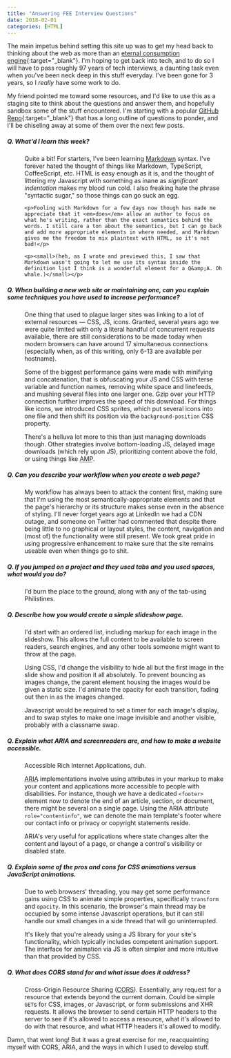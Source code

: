 ```yaml
---
title: "Answering FEE Interview Questions"
date: 2018-02-01
categories: [HTML]
---
```


The main impetus behind setting this site up was to get my head back to thinking about the web as more than an [eternal consumption engine](https://www.youtube.com/watch?v=FkiqaGsSSYw){:target="_blank"}. I'm hoping to get back into tech, and to do so I will have to pass roughly 97 years of tech interviews, a daunting task even when you've been neck deep in this stuff everyday. I've been gone for 3 years, so I _really_ have some work to do.

My friend pointed me toward some resources, and I'd like to use this as a staging site to think about the questions and answer them, and hopefully sandbox some of the stuff encountered. I'm starting with a popular [GitHub Repo](https://github.com/h5bp/Front-end-Developer-Interview-Questions){:target="_blank"} that has a long outline of questions to ponder, and I'll be chiseling away at some of them over the next few posts.

<dl>
  <dt><h5><b>Q.</b> What'd I learn this week?</h5></dt>
  <dd>
    <p>Quite a bit! For starters, I've been learning <a href="https://daringfireball.net/projects/markdown/syntax" target="_blank">Markdown</a> syntax. I've forever hated the thought of things like Markdown, TypeScript, CoffeeScript, etc. HTML is easy enough as it is, and the thought of littering my Javascript with something as inane as <em>significant indentation</em> makes my blood run cold. I also freaking hate the phrase "syntactic sugar," so those things can go suck an egg.</p>

    <p>Fooling with Markdown for a few days now though has made me appreciate that it <em>does</em> allow an author to focus on what he's writing, rather than the exact semantics behind the words. I still care a ton about the semantics, but I can go back and add more appropriate elements in where needed, and Markdown gives me the freedom to mix plaintext with HTML, so it's not bad!</p>

    <p><small>(heh, as I wrote and previewed this, I saw that Markdown wasn't going to let me use its syntax inside the definition list I think is a wonderful element for a Q&amp;A. Oh whale.)</small></p>
  </dd>
  <dt><h5><b>Q.</b> When building a new web site or maintaining one, can you explain some techniques you have used to increase performance?</h5></dt>
  <dd>
  <p>One thing that used to plague larger sites was linking to a lot of external resources &mdash; CSS, JS, icons. Granted, several years ago we were quite limited with only a literal handful of concurrent requests available, there are still considerations to be made today when modern browsers can have around 17 simultaneous connections (especially when, as of this writing, only 6-13 are available per hostname).</p>
  <p>Some of the biggest performance gains were made with minifying and concatenation, that is obfuscating your JS and CSS with terse variable and function names, removing white space and linefeeds, and mushing several files into one larger one. Gzip over your HTTP connection further improves the speed of this download. For things like icons, we introduced CSS sprites, which put several icons into one file and then shift its position via the <code>background-position</code> CSS property. </p>
  <p>There's a helluva lot more to this than just managing downloads though. Other strategies involve bottom-loading JS, delayed image downloads (which rely upon JS), prioritizing content above the fold, or using things like <abbr title="Accelerated Mobile Pages">AMP</abbr>.</p>
  </dd>
  <dt><h5><b>Q.</b> Can you describe your workflow when you create a web page?</h5></dt>
  <dd>
  <p>My workflow has always been to attack the content first, making sure that I'm using the most semantically-appropriate elements and that the page's hierarchy or its structure makes sense even in the absence of styling. I'll never forget years ago at LinkedIn we had a CDN outage, and someone on Twitter had commented that despite there being little to no graphical or layout styles, the content, navigation and (most of) the functionality were still present. We took great pride in using progressive enhancement to make sure that the site remains useable even when things go to shit.</p>
  </dd>
  <dt><h5><b>Q.</b> If you jumped on a project and they used tabs and you used spaces, what would you do?</h5></dt>
  <dd>
  <p>I'd burn the place to the ground, along with any of the tab-using Philistines.</p>
  </dd>
  <dt><h5><b>Q.</b> Describe how you would create a simple slideshow page.</h5></dt>
  <dd>
  <p>I'd start with an ordered list, including markup for each image in the slideshow. This allows the full content to be available to screen readers, search engines, and any other tools someone might want to throw at the page.</p>
  <p>Using CSS, I'd change the visibility to hide all but the first image in the slide show and position it all absolutely. To prevent bouncing as images change, the parent element housing the images would be given a static size. I'd animate the opacity for each transition, fading out then in as the images changed.</p>
  <p>Javascript would be required to set a timer for each image's display, and to swap styles to make one image invisible and another visible, probably with a classname swap.</p>
  </dd>
  <dt><h5><b>Q.</b> Explain what ARIA and screenreaders are, and how to make a website accessible.</h5></dt>
  <dd>
  <p>Accessible Rich Internet Applications, duh.</p>
  <p><abbr title="Accessible Rich Internet Applications">ARIA</abbr> implementations involve using attributes in your markup to make your content and applications more accessible to people with disabilities. For instance, though we have a dedicated <code>&lt;footer&gt;</code> element now to denote the end of an article, section, or document, there might be several on a single page. Using the ARIA attribute <code>role="contentinfo"</code>, we can denote the main template's footer where our contact info or privacy or copyright statements reside.</p>
  <p>ARIA's very useful for applications where state changes alter the content and layout of a page, or change a control's visibility or disabled state.</p>
  </dd>
  <dt><h5><b>Q.</b> Explain some of the pros and cons for CSS animations versus JavaScript animations.</h5></dt>
  <dd>
  <p>Due to web browsers' threading, you may get some performance gains using CSS to animate simple properties, specifically <code>transform</code> and <code>opacity</code>. In this scenario, the browser's main thread may be occupied by some intense Javascript operations, but it can still handle our small changes in a side thread that will go uninterrupted.</p>
  <p>It's likely that you're already using a JS library for your site's functionality, which typically includes competent animation support. The interface for animation via JS is often simpler and more intuitive than that provided by CSS.</p>
  </dd>
  <dt><h5><b>Q.</b> What does CORS stand for and what issue does it address?</h5></dt>
  <dd>
  <p>Cross-Origin Resource Sharing (<abbr title="Cross-Origin Resource Sharing">CORS</abbr>). Essentially, any request for a resource that extends beyond the current domain. Could be simple <code>GET</code>s for CSS, images, or Javascript, or form submissions and XHR requests. It allows the browser to send certain HTTP headers to the server to see if it's allowed to access a resource, what it's allowed to do with that resource, and what HTTP headers it's allowed to modify.</p>
  </dd>
</dl>

Damn, that went long! But it was a great exercise for me, reacquainting myself with CORS, ARIA, and the ways in which I used to develop stuff.
